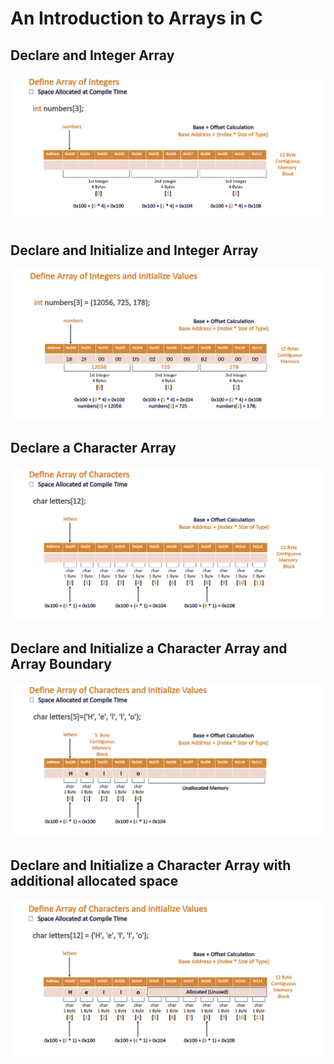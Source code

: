# An Introduction to Arrays in C

## Declare and Integer Array
<img src="images/arrayss1.png" alt="ss1">

## Declare and Initialize and Integer Array
<img src="images/arrayss2.png" alt="ss2">

## Declare a Character Array
<img src="images/arrayss3.png" alt="ss3">

## Declare and Initialize a Character Array and Array Boundary
<img src="images/arrayss4.png" alt="ss4">

## Declare and Initialize a Character Array with additional allocated space
<img src="images/arrayss5.png" alt="ss5">
